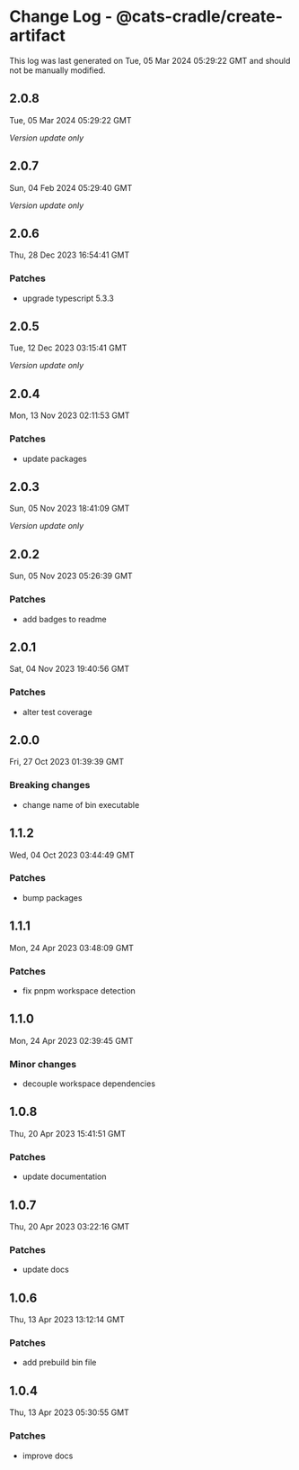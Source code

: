 # Change Log - @cats-cradle/create-artifact

This log was last generated on Tue, 05 Mar 2024 05:29:22 GMT and should not be
manually modified.

## 2.0.8

Tue, 05 Mar 2024 05:29:22 GMT

_Version update only_

## 2.0.7

Sun, 04 Feb 2024 05:29:40 GMT

_Version update only_

## 2.0.6

Thu, 28 Dec 2023 16:54:41 GMT

### Patches

- upgrade typescript 5.3.3

## 2.0.5

Tue, 12 Dec 2023 03:15:41 GMT

_Version update only_

## 2.0.4

Mon, 13 Nov 2023 02:11:53 GMT

### Patches

- update packages

## 2.0.3

Sun, 05 Nov 2023 18:41:09 GMT

_Version update only_

## 2.0.2

Sun, 05 Nov 2023 05:26:39 GMT

### Patches

- add badges to readme

## 2.0.1

Sat, 04 Nov 2023 19:40:56 GMT

### Patches

- alter test coverage

## 2.0.0

Fri, 27 Oct 2023 01:39:39 GMT

### Breaking changes

- change name of bin executable

## 1.1.2

Wed, 04 Oct 2023 03:44:49 GMT

### Patches

- bump packages

## 1.1.1

Mon, 24 Apr 2023 03:48:09 GMT

### Patches

- fix pnpm workspace detection

## 1.1.0

Mon, 24 Apr 2023 02:39:45 GMT

### Minor changes

- decouple workspace dependencies

## 1.0.8

Thu, 20 Apr 2023 15:41:51 GMT

### Patches

- update documentation

## 1.0.7

Thu, 20 Apr 2023 03:22:16 GMT

### Patches

- update docs

## 1.0.6

Thu, 13 Apr 2023 13:12:14 GMT

### Patches

- add prebuild bin file

## 1.0.4

Thu, 13 Apr 2023 05:30:55 GMT

### Patches

- improve docs
